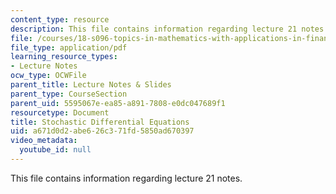 ```yaml
---
content_type: resource
description: This file contains information regarding lecture 21 notes.
file: /courses/18-s096-topics-in-mathematics-with-applications-in-finance-fall-2013/a671d0d2abe626c371fd5850ad670397_MIT18_S096F13_lecnote21.pdf
file_type: application/pdf
learning_resource_types:
- Lecture Notes
ocw_type: OCWFile
parent_title: Lecture Notes & Slides
parent_type: CourseSection
parent_uid: 5595067e-ea85-a891-7808-e0dc047689f1
resourcetype: Document
title: Stochastic Differential Equations
uid: a671d0d2-abe6-26c3-71fd-5850ad670397
video_metadata:
  youtube_id: null
---
```

This file contains information regarding lecture 21 notes.

